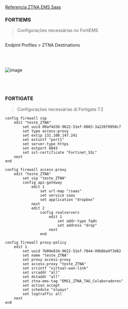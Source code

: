 
[Referencia ZTNA EMS Saas](https://fortinetweb.s3.amazonaws.com/docs.fortinet.com/v2/attachments/f2e44070-1152-11ee-8e6d-fa163e15d75b/Zero_Trust_Network_Access-7.2.5-ZTNA_CASB_Protection_for_SaaS_Apps.pdf)

### FORTIEMS 
> Configurações necessárias no FortiEMS</br></br>

Endpint Profiles > ZTNA Destinations</br></br></br></br>

![image](https://github.com/user-attachments/assets/315a3980-255f-4919-84ac-67e1ac4149f3)</br></br></br></br>


### FORTIGATE 
> Configurações necessárias di Fortigate 7.2
```
config firewall vip
    edit "teste_ZTNA"
        set uuid 00af4d36-9622-51ef-0803-3a226f0950c7
        set type access-proxy
        set extip 131.108.147.241
        set extintf "port1"
        set server-type https
        set extport 8843
        set ssl-certificate "Fortinet_SSL"
    next
end
```
```
config firewall access-proxy
    edit "teste_ZTNA"
        set vip "teste_ZTNA"
        config api-gateway
            edit 1
                set url-map "/saas"
                set service saas
                set application "dropbox"
            next
            edit 2
                config realservers
                    edit 1
                        set addr-type fqdn
                        set address "drop"
                    next
                end
```
```
config firewall proxy-policy
    edit 1
        set uuid 7b09e834-9622-51ef-7044-99b8ba9f3d82
        set name "teste_ZTNA"
        set proxy access-proxy
        set access-proxy "teste_ZTNA"
        set srcintf "virtual-wan-link"
        set srcaddr "all"
        set dstaddr "all"
        set ztna-ems-tag "EMS1_ZTNA_TAG_Colaboradores"
        set action accept
        set schedule "always"
        set logtraffic all
    next
end
```





